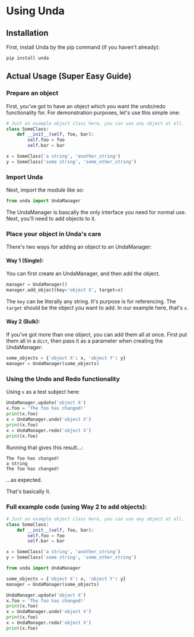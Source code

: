 # Using Unda
## Installation
First, install Unda by the pip command (if you haven't already):
````
pip install unda
````

## Actual Usage (Super Easy Guide)
### Prepare an object
First, you've got to have an object which you want the undo/redo 
functionality for. 
For demonstration purposes, let's use this simple one:
````python
# Just an example object class here, you can use any object at all.
class SomeClass:
    def __init__(self, foo, bar):
        self.foo = foo
        self.bar = bar

x = SomeClass('a string', 'another_string')
y = SomeClass('some string', 'some_other_string')
````
### Import Unda
Next, import the module like so:
````python
from unda import UndaManager
````
The UndaManager is bascally the only interface you need for normal use.
Next, you'll need to add objects to it.

### Place your object in Unda's care
There's two ways for adding an object to an UndaManager:
#### Way 1 (Single):
You can first create an UndaManager, and then add the object.
````python
manager = UndaManager()
manager.add_object(key='object X', target=x)
````
The `key` can be literally any string. It's purpose is for referencing.
The `target` should be the object you want to add. In our example here, that's `x`.

#### Way 2 (Bulk):
If you've got more than one object, you can add them all at once.
First put them all in a `dict`, then pass it as a parameter when creating 
the UndaManager:
````python
some_objects = {'object X': x, 'object Y': y}
manager = UndaManager(some_objects)
````

### Using the Undo and Redo functionality
Using `x` as a test subject here:
````python
UndaManager.update('object X')
x.foo = 'The foo has changed!'
print(x.foo)
x = UndaManager.undo('object X')
print(x.foo)
x = UndaManager.redo('object X')
print(x.foo)
````
Running that gives this result...:
````text
The foo has changed!
a string
The foo has changed!
````
...as expected.

That's basically it.

### Full example code (using Way 2 to add objects):
````python
# Just an example object class here, you can use any object at all.
class SomeClass:
    def __init__(self, foo, bar):
        self.foo = foo
        self.bar = bar

x = SomeClass('a string', 'another_string')
y = SomeClass('some string', 'some_other_string')

from unda import UndaManager

some_objects = {'object X': x, 'object Y': y}
manager = UndaManager(some_objects)

UndaManager.update('object X')
x.foo = 'The foo has changed!'
print(x.foo)
x = UndaManager.undo('object X')
print(x.foo)
x = UndaManager.redo('object X')
print(x.foo)
````

